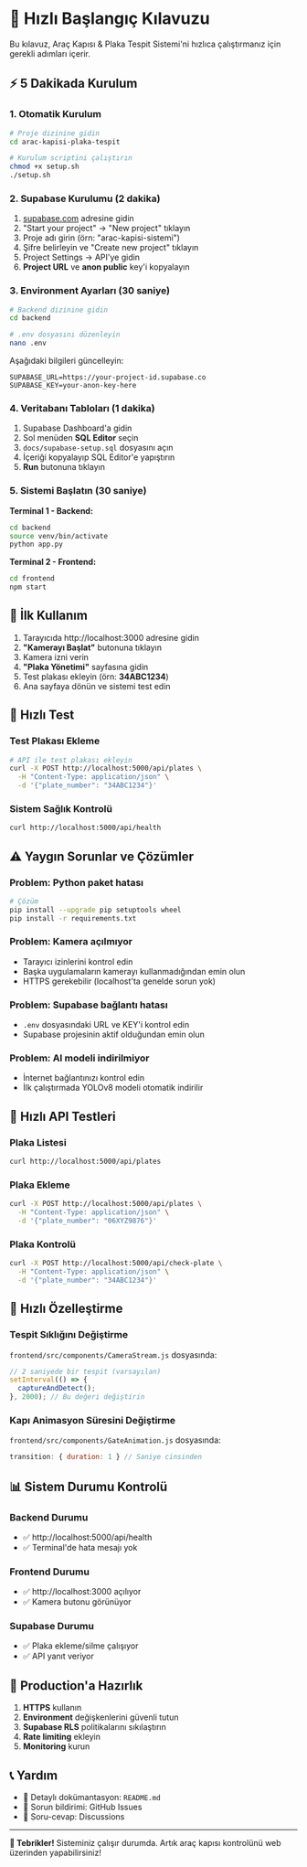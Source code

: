 # 🚀 Hızlı Başlangıç Kılavuzu

Bu kılavuz, Araç Kapısı & Plaka Tespit Sistemi'ni hızlıca çalıştırmanız için gerekli adımları içerir.

## ⚡ 5 Dakikada Kurulum

### 1. Otomatik Kurulum

```bash
# Proje dizinine gidin
cd arac-kapisi-plaka-tespit

# Kurulum scriptini çalıştırın
chmod +x setup.sh
./setup.sh
```

### 2. Supabase Kurulumu (2 dakika)

1. [supabase.com](https://supabase.com) adresine gidin
2. "Start your project" → "New project" tıklayın
3. Proje adı girin (örn: "arac-kapisi-sistemi")
4. Şifre belirleyin ve "Create new project" tıklayın
5. Project Settings → API'ye gidin
6. **Project URL** ve **anon public** key'i kopyalayın

### 3. Environment Ayarları (30 saniye)

```bash
# Backend dizinine gidin
cd backend

# .env dosyasını düzenleyin
nano .env
```

Aşağıdaki bilgileri güncelleyin:
```env
SUPABASE_URL=https://your-project-id.supabase.co
SUPABASE_KEY=your-anon-key-here
```

### 4. Veritabanı Tabloları (1 dakika)

1. Supabase Dashboard'a gidin
2. Sol menüden **SQL Editor** seçin
3. `docs/supabase-setup.sql` dosyasını açın
4. İçeriği kopyalayıp SQL Editor'e yapıştırın
5. **Run** butonuna tıklayın

### 5. Sistemi Başlatın (30 saniye)

**Terminal 1 - Backend:**
```bash
cd backend
source venv/bin/activate
python app.py
```

**Terminal 2 - Frontend:**
```bash
cd frontend
npm start
```

## 🎯 İlk Kullanım

1. Tarayıcıda http://localhost:3000 adresine gidin
2. **"Kamerayı Başlat"** butonuna tıklayın
3. Kamera izni verin
4. **"Plaka Yönetimi"** sayfasına gidin
5. Test plakası ekleyin (örn: **34ABC1234**)
6. Ana sayfaya dönün ve sistemi test edin

## 🔧 Hızlı Test

### Test Plakası Ekleme
```bash
# API ile test plakası ekleyin
curl -X POST http://localhost:5000/api/plates \
  -H "Content-Type: application/json" \
  -d '{"plate_number": "34ABC1234"}'
```

### Sistem Sağlık Kontrolü
```bash
curl http://localhost:5000/api/health
```

## ⚠️ Yaygın Sorunlar ve Çözümler

### Problem: Python paket hatası
```bash
# Çözüm
pip install --upgrade pip setuptools wheel
pip install -r requirements.txt
```

### Problem: Kamera açılmıyor
- Tarayıcı izinlerini kontrol edin
- Başka uygulamaların kamerayı kullanmadığından emin olun
- HTTPS gerekebilir (localhost'ta genelde sorun yok)

### Problem: Supabase bağlantı hatası
- `.env` dosyasındaki URL ve KEY'i kontrol edin
- Supabase projesinin aktif olduğundan emin olun

### Problem: AI modeli indirilmiyor
- İnternet bağlantınızı kontrol edin
- İlk çalıştırmada YOLOv8 modeli otomatik indirilir

## 📱 Hızlı API Testleri

### Plaka Listesi
```bash
curl http://localhost:5000/api/plates
```

### Plaka Ekleme
```bash
curl -X POST http://localhost:5000/api/plates \
  -H "Content-Type: application/json" \
  -d '{"plate_number": "06XYZ9876"}'
```

### Plaka Kontrolü
```bash
curl -X POST http://localhost:5000/api/check-plate \
  -H "Content-Type: application/json" \
  -d '{"plate_number": "34ABC1234"}'
```

## 🎨 Hızlı Özelleştirme

### Tespit Sıklığını Değiştirme
`frontend/src/components/CameraStream.js` dosyasında:
```javascript
// 2 saniyede bir tespit (varsayılan)
setInterval(() => {
  captureAndDetect();
}, 2000); // Bu değeri değiştirin
```

### Kapı Animasyon Süresini Değiştirme
`frontend/src/components/GateAnimation.js` dosyasında:
```javascript
transition: { duration: 1 } // Saniye cinsinden
```

## 📊 Sistem Durumu Kontrolü

### Backend Durumu
- ✅ http://localhost:5000/api/health
- ✅ Terminal'de hata mesajı yok

### Frontend Durumu  
- ✅ http://localhost:3000 açılıyor
- ✅ Kamera butonu görünüyor

### Supabase Durumu
- ✅ Plaka ekleme/silme çalışıyor
- ✅ API yanıt veriyor

## 🚀 Production'a Hazırlık

1. **HTTPS** kullanın
2. **Environment** değişkenlerini güvenli tutun
3. **Supabase RLS** politikalarını sıkılaştırın
4. **Rate limiting** ekleyin
5. **Monitoring** kurun

## 📞 Yardım

- 📖 Detaylı dokümantasyon: `README.md`
- 🐛 Sorun bildirimi: GitHub Issues
- 💬 Soru-cevap: Discussions

---

**🎉 Tebrikler!** Sisteminiz çalışır durumda. Artık araç kapısı kontrolünü web üzerinden yapabilirsiniz! 